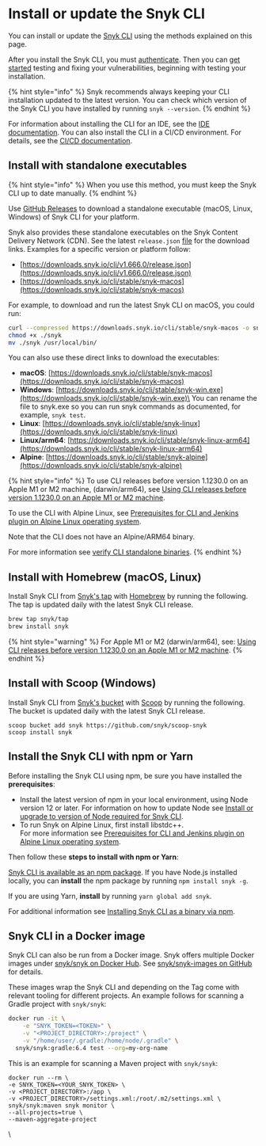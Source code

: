 # Install or update the Snyk CLI

You can install or update the [Snyk CLI](../) using the methods explained on this page.

After you install the Snyk CLI, you must [authenticate](../commands/auth.md). Then you can [get started](../getting-started-with-the-snyk-cli.md) testing and fixing your vulnerabilities, beginning with testing your installation.

{% hint style="info" %}
Snyk recommends always keeping your CLI installation updated to the latest version. You can check which version of the Snyk CLI you have installed by running `snyk --version`.
{% endhint %}

For information about installing the CLI for an IDE, see the [IDE documentation](../../scm-ide-and-ci-cd-integrations/snyk-ide-plugins-and-extensions/). You can also install the CLI in a CI/CD environment. For details, see the [CI/CD documentation](../../scm-ide-and-ci-cd-integrations/snyk-ci-cd-integrations/).

## Install with standalone executables

{% hint style="info" %}
When you use this method, you must keep the Snyk CLI up to date manually.
{% endhint %}

Use [GitHub Releases](https://github.com/snyk/snyk/releases) to download a standalone executable (macOS, Linux, Windows) of Snyk CLI for your platform.

Snyk also provides these standalone executables on the Snyk Content Delivery Network (CDN). See the latest `release.json` [file](https://static.snyk.io/cli/latest/release.json) for the download links. Examples for a specific version or platform follow:

* [https://downloads.snyk.io/cli/v1.666.0/release.json](https://downloads.snyk.io/cli/v1.666.0/release.json)
* [https://downloads.snyk.io/cli/stable/snyk-macos](https://downloads.snyk.io/cli/stable/snyk-macos)

For example, to download and run the latest Snyk CLI on macOS, you could run:

```bash
curl --compressed https://downloads.snyk.io/cli/stable/snyk-macos -o snyk
chmod +x ./snyk
mv ./snyk /usr/local/bin/
```

You can also use these direct links to download the executables:

* **macOS**: [https://downloads.snyk.io/cli/stable/snyk-macos](https://downloads.snyk.io/cli/stable/snyk-macos)
* **Windows**: [https://downloads.snyk.io/cli/stable/snyk-win.exe](https://downloads.snyk.io/cli/stable/snyk-win.exe)\
  You can rename the file to snyk.exe so you can run snyk commands as documented, for example, `snyk test`.
* **Linux**: [https://downloads.snyk.io/cli/stable/snyk-linux](https://downloads.snyk.io/cli/stable/snyk-linux)
* **Linux/arm64**: [https://downloads.snyk.io/cli/stable/snyk-linux-arm64](https://downloads.snyk.io/cli/stable/snyk-linux-arm64)
* **Alpine**: [https://downloads.snyk.io/cli/stable/snyk-alpine](https://downloads.snyk.io/cli/stable/snyk-alpine)

{% hint style="info" %}
To use CLI releases before version 1.1230.0 on an Apple M1 or M2 machine, (darwin/arm64), see [Using CLI releases before version 1.1230.0 on an Apple M1 or M2 machine](using-cli-releases-before-version-1.1230.0-on-an-apple-m1-or-m2-machine.md).

To use the CLI with Alpine Linux, see [Prerequisites for CLI and Jenkins plugin on Alpine Linux operating system](prerequisites-for-cli-and-jenkins-plugin-on-alpine-linux-operating-system.md).

Note that the CLI does not have an Alpine/ARM64 binary.

For more information see [verify CLI standalone binaries](verifying-cli-standalone-binaries.md).
{% endhint %}

## Install with Homebrew (macOS, Linux)

Install Snyk CLI from [Snyk's tap](https://github.com/snyk/homebrew-tap) with [Homebrew](https://brew.sh) by running the following. The tap is updated daily with the latest Snyk CLI release.

```bash
brew tap snyk/tap
brew install snyk
```

{% hint style="warning" %}
For Apple M1 or M2 (darwin/arm64), see: [Using CLI releases before version 1.1230.0 on an Apple M1 or M2 machine](using-cli-releases-before-version-1.1230.0-on-an-apple-m1-or-m2-machine.md).
{% endhint %}

## Install with Scoop (Windows)

Install Snyk CLI from [Snyk's bucket](https://github.com/snyk/scoop-snyk) with [Scoop](https://scoop.sh) by running the following. The bucket is updated daily with the latest Snyk CLI release.

```
scoop bucket add snyk https://github.com/snyk/scoop-snyk
scoop install snyk
```

## Install the Snyk CLI with npm or Yarn

Before installing the Snyk CLI using npm, be sure you have installed the **prerequisites**:

* Install the latest version of npm in your local environment, using Node version 12 or later. For information on how to update Node see [Install or upgrade to version of Node required for Snyk CLI](install-or-upgrade-to-version-of-node-required-for-snyk-cli.md).
* To run Snyk on Alpine Linux, first install libstdc++.\
  For more information see [Prerequisites for CLI and Jenkins plugin on Alpine Linux operating system](prerequisites-for-cli-and-jenkins-plugin-on-alpine-linux-operating-system.md).

Then follow these **steps to install with npm or Yarn**:

[Snyk CLI is available as an npm package](https://www.npmjs.com/package/snyk). If you have Node.js installed locally, you can **install** the npm package by running `npm install snyk -g`.

If you are using Yarn, **install** by running `yarn global add snyk`.

For additional information see [Installing Snyk CLI as a binary via npm](installing-snyk-cli-as-a-binary-via-npm.md).

## Snyk CLI in a Docker image

Snyk CLI can also be run from a Docker image. Snyk offers multiple Docker images under [snyk/snyk on Docker Hub](https://hub.docker.com/r/snyk/snyk). See [snyk/snyk-images on GitHub](https://github.com/snyk/snyk-images) for details.

These images wrap the Snyk CLI and depending on the Tag come with relevant tooling for different projects. An example follows for scanning a Gradle project with `snyk/snyk`:

```bash
docker run -it \
    -e "SNYK_TOKEN=<TOKEN>" \
    -v "<PROJECT_DIRECTORY>:/project" \
    -v "/home/user/.gradle:/home/node/.gradle" \
  snyk/snyk:gradle:6.4 test --org=my-org-name
```

This is an example for scanning a Maven project with `snyk/snyk`:

```
docker run --rm \
-e SNYK_TOKEN=<YOUR_SNYK_TOKEN> \
-v <PROJECT_DIRECTORY>:/app \
-v <PROJECT_DIRECTORY>/settings.xml:/root/.m2/settings.xml \
snyk/snyk:maven snyk monitor \
--all-projects=true \
--maven-aggregate-project
```

\
